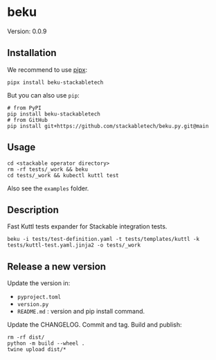 # beku

Version: 0.0.9

## Installation

We recommend to use [pipx](https://pypa.github.io/pipx/):

    pipx install beku-stackabletech

But you can also use `pip`:

    # from PyPI
    pip install beku-stackabletech
    # from GitHub
    pip install git+https://github.com/stackabletech/beku.py.git@main

## Usage

    cd <stackable operator directory>
    rm -rf tests/_work && beku
    cd tests/_work && kubectl kuttl test

Also see the `examples` folder.

## Description

Fast Kuttl tests expander for Stackable integration tests.

    beku -i tests/test-definition.yaml -t tests/templates/kuttl -k tests/kuttl-test.yaml.jinja2 -o tests/_work

## Release a new version

Update the version in:

* `pyproject.toml`
* `version.py`
* `README.md` : version and pip install command.

Update the CHANGELOG.
Commit and tag.
Build and publish:

    rm -rf dist/
    python -m build --wheel .
    twine upload dist/*
